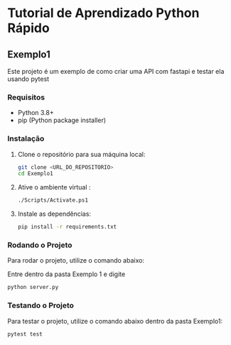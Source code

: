 # Tutorial de Aprendizado Python Rápido

## Exemplo1

Este projeto é um exemplo de como criar uma API com fastapi e testar ela usando pytest

### Requisitos

- Python 3.8+
- pip (Python package installer)

### Instalação

1. Clone o repositório para sua máquina local:
    ```sh
    git clone <URL_DO_REPOSITORIO>
    cd Exemplo1
    ```

2. Ative o ambiente virtual :
    ```sh
    ./Scripts/Activate.ps1
    ```

3. Instale as dependências:
    ```sh
    pip install -r requirements.txt
    ```

### Rodando o Projeto

Para rodar o projeto, utilize o comando abaixo:

Entre dentro da pasta Exemplo 1 e digite
```sh
python server.py
```

### Testando o Projeto

Para testar o projeto, utilize o comando abaixo dentro da pasta Exemplo1:
```sh
pytest test
```
